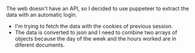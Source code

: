The web doesn't have an API, so I decided to use puppeteer to extract the data with an automatic login.

- I'm trying to fetch the data with the cookies of previous session.
- The data is converted to json and I need to combine two arrays of objects because the day of the week and the hours worked are in diferent documents.
